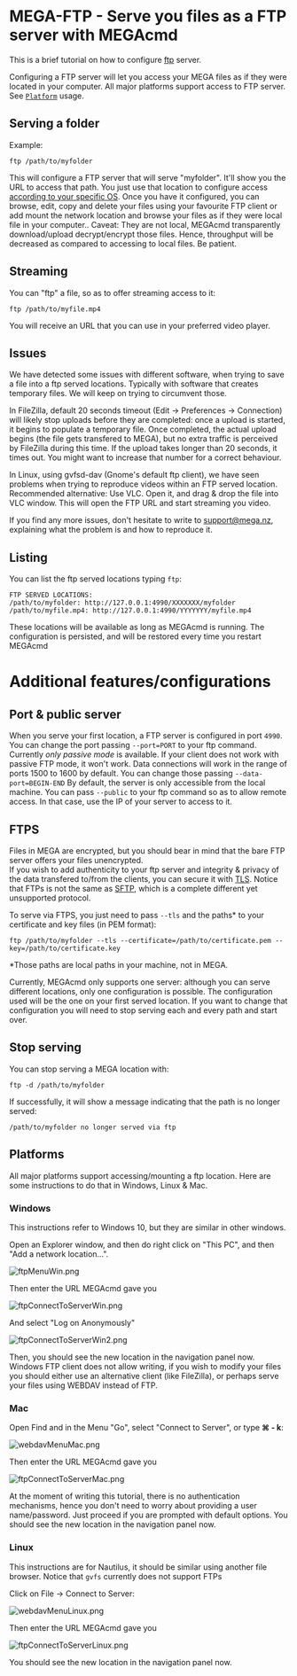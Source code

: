 # MEGA-FTP - Serve you files as a FTP server with MEGAcmd
This is a brief tutorial on how to configure [ftp](https://en.wikipedia.org/wiki/File_Transfer_Protocol) server.

Configuring a FTP server will let you access your MEGA files as if they were located in your computer.
All major platforms support access to FTP server. See [`Platform`](#platforms) usage.

## Serving a folder
Example: 
```
ftp /path/to/myfolder
```

This will configure a FTP server that will serve "myfolder". It'll show you the URL to access that path. You just use that location to configure access [according to your specific OS](#platforms).
Once you have it configured, you can browse, edit, copy and delete your files using your favourite FTP client or add mount the network location and browse your files as if they were local file in your computer.. 
Caveat: They are not local, MEGAcmd transparently download/upload decrypt/encrypt those files. 
Hence, throughput will be decreased as compared to accessing to local files. Be patient.

## Streaming
You can "ftp" a file, so as to offer streaming access to it:
```
ftp /path/to/myfile.mp4
```

You will receive an URL that you can use in your preferred video player.

## Issues
We have detected some issues with different software, when trying to save a file into a ftp served locations. Typically with software that creates temporary files. 
We will keep on trying to circumvent those. 

In FileZilla, default 20 seconds timeout (Edit -> Preferences -> Connection) will likely stop uploads before they are completed: once a upload is started, it begins to populate a temporary file. Once completed, the actual upload begins (the file gets transfered to MEGA), but no extra traffic is perceived by FileZilla during this time. If the upload takes longer than 20 seconds, it times out. You might want to increase that number for a correct behaviour.

In Linux, using gvfsd-dav (Gnome's default ftp client), we have seen problems when trying to reproduce videos within an FTP served location. Recommended alternative: Use VLC. Open it, and drag & drop the file into VLC window. This will open the FTP URL and start streaming you video.

If you find any more issues, don't hesitate to write to support@mega.nz, explaining what the problem is and how to reproduce it.

## Listing 

You can list the ftp served locations typing `ftp`:

```
FTP SERVED LOCATIONS:                                                        
/path/to/myfolder: http://127.0.0.1:4990/XXXXXXX/myfolder
/path/to/myfile.mp4: http://127.0.0.1:4990/YYYYYYY/myfile.mp4
```

These locations will be available as long as MEGAcmd is running. The configuration is persisted, and will be restored every time you restart MEGAcmd

# Additional features/configurations

## Port & public server

When you serve your first location, a FTP server is configured in port `4990`. 
You can change the port passing `--port=PORT` to your ftp command.
Currently *only passive mode* is available. If your client does not work with passive FTP mode, it won't work.
Data connections will work in the range of ports 1500 to 1600 by default. You can change those passing `--data-port=BEGIN-END`
By default, the server is only accessible from the local machine. 
You can pass `--public` to your ftp command so as to allow remote access. 
In that case, use the IP of your server to access to it.

## FTPS

Files in MEGA are encrypted, but you should bear in mind that the bare FTP server offers your files unencrypted. \
If you wish to add authenticity to your ftp server and integrity & privacy of the data transfered to/from the clients, 
you can secure it with [TLS](https://wikipedia.org/wiki/Transport_Layer_Security). Notice that FTPs is not the same as [SFTP](https://es.wikipedia.org/wiki/SSH_File_Transfer_Protocol), which is a complete different yet unsupported protocol.

To serve via FTPS, you just need to pass `--tls` and the paths* to your certificate and key files (in PEM format):

```
ftp /path/to/myfolder --tls --certificate=/path/to/certificate.pem --key=/path/to/certificate.key
```

*Those paths are local paths in your machine, not in MEGA.

Currently, MEGAcmd only supports one server: although you can serve different locations, only one configuration is possible. 
The configuration used will be the one on your first served location. 
If you want to change that configuration you will need to stop serving each and every path and start over.


## Stop serving

You can stop serving a MEGA location with:
```
ftp -d /path/to/myfolder
```
If successfully, it will show a message indicating that the path is no longer served:
```
/path/to/myfolder no longer served via ftp                                  
```

## Platforms

All major platforms support accessing/mounting a ftp location. Here are some instructions to do that in Windows, Linux & Mac.

### Windows

This instructions refer to Windows 10, but they are similar in other windows.

Open an Explorer window, and then do right click on "This PC", and then "Add a network location...".

![ftpMenuWin.png](pics/ftpMenuWin.png?raw=true "ftpMenuWin.png")

Then enter the URL MEGAcmd gave you

![ftpConnectToServerWin.png](pics/ftpConnectToServerWin.png?raw=true "ftpConnectToServerWin.png")

And select "Log on Anonymously"

![ftpConnectToServerWin2.png](pics/ftpConnectToServerWin2.png?raw=true "ftpConnectToServerWin2.png")

Then, you should see the new location in the navigation panel now. 
Windows FTP client does not allow writing, if you wish to modify your files you should either use an alternative client 
(like FileZilla), or perhaps serve your files using WEBDAV instead of FTP.


### Mac

Open Find and in the Menu "Go", select "Connect to Server", or type **&#x2318; - k**:

![webdavMenuMac.png](pics/ftpMenuMac.png?raw=true "ftpMenuMac.png")

Then enter the URL MEGAcmd gave you

![ftpConnectToServerMac.png](pics/ftpConnectToServerMac.png?raw=true "ftpConnectToServerMac.png")

At the moment of writing this tutorial, there is no authentication mechanisms, 
hence you don't need to worry about providing a user name/password. Just proceed if you are prompted with default options.
You should see the new location in the navigation panel now.

### Linux

This instructions are for Nautilus, it should be similar using another file browser. 
Notice that `gvfs` currently does not support FTPs

Click on File -> Connect to Server:

![webdavMenuLinux.png](pics/ftpMenuLinux.png?raw=true "ftpMenuLinux.png")

Then enter the URL MEGAcmd gave you

![ftpConnectToServerLinux.png](pics/ftpConnectToServerLinux.png?raw=true "ftpConnectToServerLinux.png")

You should see the new location in the navigation panel now. 
